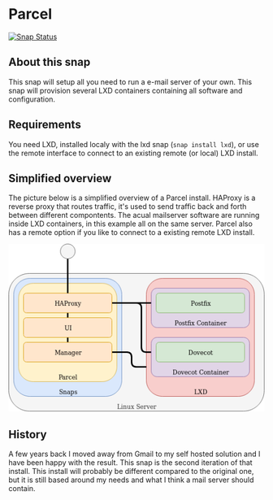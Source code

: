 # Parcel

[![Snap Status](https://build.snapcraft.io/badge/nsg/snap-mailserver.svg)](https://build.snapcraft.io/user/nsg/snap-mailserver)

## About this snap

This snap will setup all you need to run a e-mail server of your own. This
snap will provision several LXD containers containing all software and
configuration.

## Requirements

You need LXD, installed localy with the lxd snap (`snap install lxd`), or
use the remote interface to connect to an existing remote (or local) LXD install.

## Simplified overview

The picture below is a simplified overview of a Parcel install. HAProxy is a
reverse proxy that routes traffic, it's used to send traffic back and forth
between different compontents. The acual mailserver software are running inside
LXD containers, in this example all on the same server. Parcel also has a remote
option if you like to connect to a existing remote LXD install.

![test](docs/images/parcel-local.png)

## History

A few years back I moved away from Gmail to my self hosted solution and
I have been happy with the result. This snap is the second iteration of
that install. This install will probably be different compared to the
original one, but it is still based around my needs and what I think
a mail server should contain.

